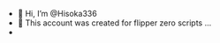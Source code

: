 - 👋 Hi, I’m @Hisoka336
- 👀 This account was created for flipper zero scripts ...
- 

<!---
Hisoka336/Hisoka336 is a ✨ special ✨ repository because its `README.md` (this file) appears on your GitHub profile.
You can click the Preview link to take a look at your changes.
--->
